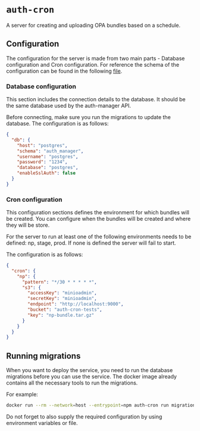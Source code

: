 # `auth-cron`
A server for creating and uploading OPA bundles based on a schedule.
## Configuration
The configuration for the server is made from two main parts - Database configuration and Cron configuration.
For reference the schema of the configuration can be found in the following [file](src/config.ts). 

### Database configuration
This section includes the connection details to the database.
It should be the same database used by the auth-manager API.

Before connecting, make sure you run the migrations to update the database.
The configuration is as follows:
```json
{
  "db": {
    "host": "postgres",
    "schema": "auth_manager",
    "username": "postgres",
    "password": "1234",
    "database": "postgres",
    "enableSslAuth": false
  }
}
```

### Cron configuration
This configuration sections defines the environment for which bundles will be created. You can configure when the bundles will be created and where they will be store.

For the server to run at least one of the following environments needs to be defined: np, stage, prod. If none is defined the server will fail to start.

The configuration is as follows:
```json
{
  "cron": {
    "np": {
      "pattern": "*/30 * * * * *",
      "s3": {
        "accessKey": "minioadmin",
        "secretKey": "minioadmin",
        "endpoint": "http://localhost:9000",
        "bucket": "auth-cron-tests",
        "key": "np-bundle.tar.gz"
      }
    }
  }
}
```

## Running migrations
When you want to deploy the service, you need to run the database migrations before you can use the service.
The docker image already contains all the necessary tools to run the migrations.

For example:
```sh
docker run --rm --network=host --entrypoint=npm auth-cron run migration:run
```

Do not forget to also supply the required configuration by using environment variables or file.
  